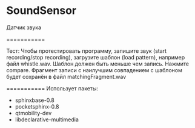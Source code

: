 SoundSensor
===========
Датчик звука

===========

Тест:
Чтобы протестировать программу, запишите звук (start recording/stop recording), загрузите шаблон (load pattern), например файл whistle.wav. Шаблон должен быть меньше чем запись. Нажмите compare. Фрагмент записи с наилучшим совпадением с шаблоном будет сохранён в файл matchingFragment.wav

===========
Использует пакеты:
* sphinxbase-0.8
* pocketsphinx-0.8
* qtmobility-dev
* libdeclarative-multimedia
